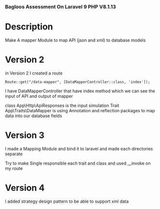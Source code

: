 ### Bagloos Assessment On Laravel 9 PHP V8.1.13

# Description


 Make A mapper Module to map API (json and xml)
  to database models

# Version 2

in Version 2 I created a route

```Route::get("/data-mapper", [DataMapperController::class, 'index']);```

I have DataMapperController that have index method which we can see the input of API and output of mapper

class App\Http\ApiResponses is the input simulation
Trait App\Traits\DataMapper is using Annotation and reflection packages to map data into our database fields

# Version 3

I made a Mapping Module and bind it to laravel and made each directories separate

Try to make Single responsible each trait and class
and used __invoke on my route

# Version 4

I added strategy design pattern to be able to support xml data




